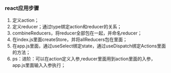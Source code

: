 ### react应用步骤
1. 定义action；
2. 定义reducer；通过type绑定action和reducer的关系；
3. combineReducers，将reducer全部包在一起，并命名reducer；
4. 在index.js里面createStore，并将allReducers包在里面；
5. 在app.js里面，通过useSelect绑定state，通过useDispatch绑定Actions里面的方法；
6. ps：进阶：可以在action定义入参,reducer里面用到action里面的入参，app.js里面输入入参执行；
